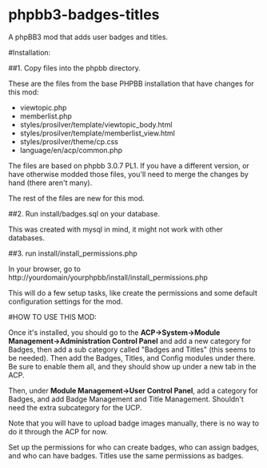 phpbb3-badges-titles
====================

A phpBB3 mod that adds user badges and titles.

#Installation:

##1. Copy files into the phpbb directory.

These are the files from the base PHPBB installation that have changes for this mod:

- viewtopic.php
- memberlist.php
- styles/prosilver/template/viewtopic_body.html
- styles/prosilver/template/memberlist_view.html
- styles/prosilver/theme/cp.css
- language/en/acp/common.php
	
The files are based on phpbb 3.0.7 PL1. If you have a different version, or have otherwise modded those files, 
you'll need to merge the changes by hand (there aren't many).
	
The rest of the files are new for this mod.
	
##2. Run install/badges.sql on your database. 

This was created with mysql in mind, it might not work with other databases.

##3. run install/install_permissions.php

In your browser, go to http://yourdomain/yourphpbb/install/install_permissions.php

This will do a few setup tasks, like create the permissions and some default configuration settings for the mod.


#HOW TO USE THIS MOD:

 Once it's installed, you should go to the **ACP->System->Module Management->Administration Control Panel** and
 add a new category for Badges, then add a sub category called "Badges and Titles" (this seems to be needed).
 Then add the Badges, Titles, and Config modules under there. Be sure to enable them all, and they should show up
 under a new tab in the ACP.
 
 Then, under **Module Management->User Control Panel**, add a category for Badges, and add Badge Management and Title
 Management. Shouldn't need the extra subcategory for the UCP.
 
 Note that you will have to upload badge images manually, there is no way to do it through the ACP for now.
 
 Set up the permissions for who can create badges, who can assign badges, and who can have badges. Titles
 use the same permissions as badges.
 
 
